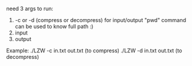 need 3 args to run:
1) -c or -d (compress or decompress)
for input/output "pwd" command can be used to know full path :)
2) input
3) output

Example:
./LZW -c in.txt out.txt (to compress)
./LZW -d in.txt out.txt (to decompress)
